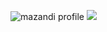 ![mazandi profile](http://mazandi.herokuapp.com/api?handle={handle}&theme=warm)
<img src="http://mazandi.herokuapp.com/api?handle={handle}&theme=warm"/>
# 
